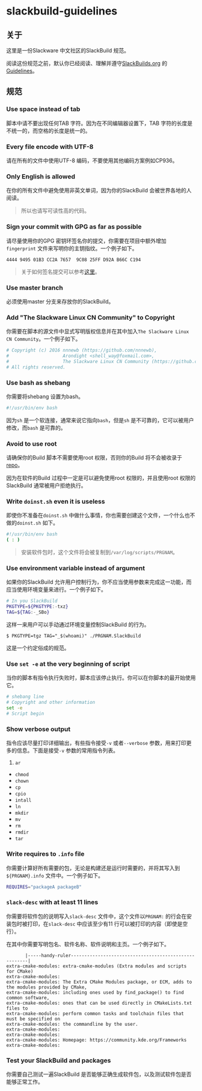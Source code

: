 # slackbuild-guidelines

## 关于

这里是一份Slackware 中文社区的SlackBuild 规范。

阅读这份规范之前，默认你已经阅读、理解并遵守[SlackBuilds.org](https://slackbuilds.org/) 的[Guidelines](https://slackbuilds.org/guidelines/)。

## 规范

### Use space instead of tab

脚本中请不要出现任何TAB 字符。因为在不同编辑器设置下，TAB 字符的长度是不统一的，而空格的长度是统一的。

### Every file encode with UTF-8

请在所有的文件中使用UTF-8 编码，不要使用其他编码方案例如CP936。

### Only English is allowed

在你的所有文件中避免使用非英文单词，因为你的SlackBuild 会被世界各地的人阅读。

> 所以也请写可读性高的代码。

### Sign your commit with GPG as far as possible

请尽量使用你的GPG 密钥环签名你的提交，你需要在项目中额外增加`fingerprint` 文件来写明你的主钥指纹。一个例子如下。

```
4444 9495 01B3 CC2A 7657  9C08 25FF D92A B66C C194
```

> 关于如何签名提交可以参考[这里](http://arondight.me/2016/04/17/%E4%BD%BF%E7%94%A8GPG%E7%AD%BE%E5%90%8DGit%E6%8F%90%E4%BA%A4%E5%92%8C%E6%A0%87%E7%AD%BE/)。

### Use master branch

必须使用master 分支来存放你的SlackBuild。

### Add "The Slackware Linux CN Community" to Copyright

你需要在脚本的源文件中显式写明版权信息并在其中加入`The Slackware Linux CN Community`。一个例子如下。

```bash
# Copyright (c) 2016 nnnewb (https://github.com/nnnewb),
#                    Arondight <shell_way@foxmail.com>,
#                    The Slackware Linux CN Community (https://github.com/slackwarecn)
# All rights reserved.
```

### Use bash as shebang

你需要将shebang 设置为bash。

```bash
#!/usr/bin/env bash
```

因为`sh` 是一个软连接，通常来说它指向`bash`，但是`sh` 是不可靠的，它可以被用户修改，而`bash` 是可靠的。

### Avoid to use root

请确保你的Build 脚本不需要使用root 权限，否则你的Build 将不会被收录于[repo](https://github.com/slackwarecn/repo)。

因为在软件的Build 过程中一定是可以避免使用root 权限的，并且使用root 权限的SlackBuild 通常被用户拒绝执行。

### Write `doinst.sh` even it is useless

即使你不准备在`doinst.sh` 中做什么事情，你也需要创建这个文件，一个什么也不做的`doinst.sh` 如下。

```bash
#!/usr/bin/env bash
( : )
```

> 安装软件包时，这个文件将会被复制到`/var/log/scripts/PRGNAM`。

### Use environment variable instead of argument

如果你的SlackBuild 允许用户控制行为，你不应当使用参数来完成这一功能，而应当使用环境变量来进行。一个例子如下。

```bash
# In you SlackBuild
PKGTYPE=${PKGTYPE:-txz}
TAG=${TAG:-_SBo}
```

这样一来用户可以手动通过环境变量控制SlackBuild 的行为。

```
$ PKGTYPE=tgz TAG="_$(whoami)" ./PRGNAM.SlackBuild
```

这是一个约定俗成的规范。

### Use `set -e` at the very beginning of script

当你的脚本有指令执行失败时，脚本应该停止执行。你可以在你脚本的最开始使用它。

```bash
# shebang line
# Copyright and other information
set -e
# Script begin
```

### Show verbose output

指令应该尽量打印详细输出，有些指令接受`-v` 或者`--verbose` 参数，用来打印更多的信息。下面是接受`-v` 参数的常用指令列表。

1. `ar`
+ `chmod`
+ `chown`
+ `cp`
+ `cpio`
+ `intall`
+ `ln`
+ `mkdir`
+ `mv`
+ `rm`
+ `rmdir`
+ `tar`

### Write requires to `.info` file

你需要计算好所有需要的包，无论是构建还是运行时需要的，并将其写入到`${PRGNAM}.info` 文件中。一个例子如下。

```bash
REQUIRES="packageA packageB"
```

### `slack-desc` with at least 11 lines

你需要将软件包的说明写入`slack-desc` 文件中，这个文件以`PRGNAM:` 的行会在安装包时被打印，在`slack-desc` 中应该至少有11 行可以被打印的内容（即使是空行）。

在其中你需要写明包名、软件名称、软件说明和主页。一个例子如下。

```
       |-----handy-ruler------------------------------------------------------|
extra-cmake-modules: extra-cmake-modules (Extra modules and scripts for CMake)
extra-cmake-modules:
extra-cmake-modules: The Extra CMake Modules package, or ECM, adds to the modules provided by CMake,
extra-cmake-modules: including ones used by find_package() to find common software,
extra-cmake-modules: ones that can be used directly in CMakeLists.txt files to
extra-cmake-modules: perform common tasks and toolchain files that must be specified on
extra-cmake-modules: the commandline by the user.
extra-cmake-modules:
extra-cmake-modules:
extra-cmake-modules: Homepage: https://community.kde.org/Frameworks
extra-cmake-modules:
```

### Test your SlackBuild and packages

你需要自己测试一遍SlackBuild 是否能够正确生成软件包，以及测试软件包是否能够正常工作。

